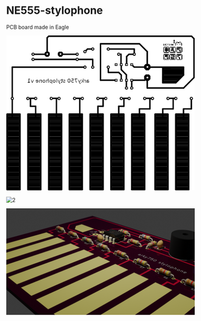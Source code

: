 # NE555-stylophone
PCB board made in Eagle

![1](https://github.com/djarky/NE555-stylophone/blob/main/images/piano55.png)

![2](https://github.com/djarky/NE555-stylophone/blob/main/images/IMG_20250519_120355.jpg)

![3](https://github.com/djarky/NE555-stylophone/blob/main/images/render4.png)

